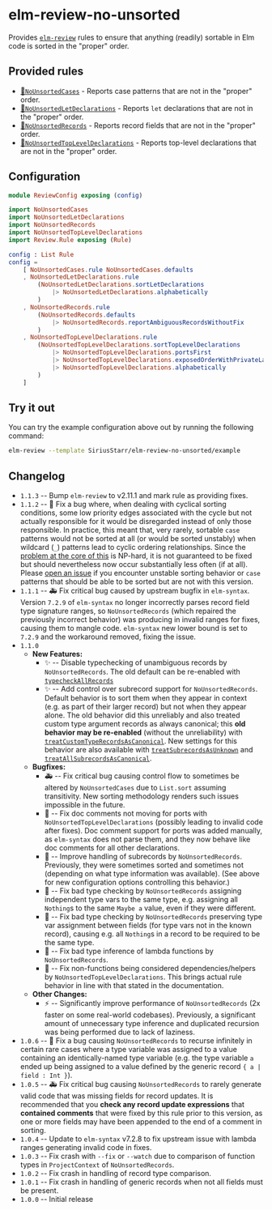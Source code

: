 # elm-review-no-unsorted

Provides [`elm-review`](https://package.elm-lang.org/packages/jfmengels/elm-review/latest/)
rules to ensure that anything (readily) sortable in Elm code is sorted in the
"proper" order.

## Provided rules

* [🔧`NoUnsortedCases`](https://package.elm-lang.org/packages/SiriusStarr/elm-review-no-unsorted/1.1.3/NoUnsortedCases/) - Reports case patterns that are not in the "proper" order.
* [🔧`NoUnsortedLetDeclarations`](https://package.elm-lang.org/packages/SiriusStarr/elm-review-no-unsorted/1.1.3/NoUnsortedLetDeclarations/) - Reports `let` declarations that are not in the "proper" order.
* [🔧`NoUnsortedRecords`](https://package.elm-lang.org/packages/SiriusStarr/elm-review-no-unsorted/1.1.3/NoUnsortedRecords/) - Reports record fields that are not in the "proper" order.
* [🔧`NoUnsortedTopLevelDeclarations`](https://package.elm-lang.org/packages/SiriusStarr/elm-review-no-unsorted/1.1.3/NoUnsortedTopLevelDeclarations/) - Reports top-level declarations that are not in the "proper" order.

## Configuration

```elm
module ReviewConfig exposing (config)

import NoUnsortedCases
import NoUnsortedLetDeclarations
import NoUnsortedRecords
import NoUnsortedTopLevelDeclarations
import Review.Rule exposing (Rule)

config : List Rule
config =
    [ NoUnsortedCases.rule NoUnsortedCases.defaults
    , NoUnsortedLetDeclarations.rule
        (NoUnsortedLetDeclarations.sortLetDeclarations
            |> NoUnsortedLetDeclarations.alphabetically
        )
    , NoUnsortedRecords.rule
        (NoUnsortedRecords.defaults
            |> NoUnsortedRecords.reportAmbiguousRecordsWithoutFix
        )
    , NoUnsortedTopLevelDeclarations.rule
        (NoUnsortedTopLevelDeclarations.sortTopLevelDeclarations
            |> NoUnsortedTopLevelDeclarations.portsFirst
            |> NoUnsortedTopLevelDeclarations.exposedOrderWithPrivateLast
            |> NoUnsortedTopLevelDeclarations.alphabetically
        )
    ]
```

## Try it out

You can try the example configuration above out by running the following command:

```bash
elm-review --template SiriusStarr/elm-review-no-unsorted/example
```

## Changelog

* `1.1.3` -- Bump `elm-review` to v2.11.1 and mark rule as providing fixes.
* `1.1.2` -- 🐛 Fix a bug where, when dealing with cyclical sorting conditions,
  some low priority edges associated with the cycle but not actually responsible
  for it would be disregarded instead of only those responsible.  In practice,
  this meant that, very rarely, sortable `case` patterns would not be sorted at
  all (or would be sorted unstably) when wildcard (`_`) patterns lead to cyclic
  ordering relationships.  Since the
  [problem at the core of this](https://en.wikipedia.org/wiki/Feedback_arc_set#NP-hardness)
  is NP-hard, it is not guaranteed to be fixed but should nevertheless now occur
  substantially less often (if at all).  Please
  [open an issue](https://github.com/SiriusStarr/elm-review-no-unsorted/issues)
  if you encounter unstable sorting behavior or `case` patterns that should be
  able to be sorted but are not with this version.
* `1.1.1` -- 🚑 Fix critical bug caused by upstream bugfix in `elm-syntax`.
  Version `7.2.9` of `elm-syntax` no longer incorrectly parses record field type
  signature ranges, so `NoUnsortedRecords` (which repaired the previously
  incorrect behavior) was producing in invalid ranges for fixes, causing them to
  mangle code.  `elm-syntax` new lower bound is set to `7.2.9` and the
  workaround removed, fixing the issue.
* `1.1.0`
  * **New Features:**
    * ✨ -- Disable typechecking of unambiguous records by `NoUnsortedRecords`.
      The old default can be re-enabled with
      [`typecheckAllRecords`](https://package.elm-lang.org/packages/SiriusStarr/elm-review-no-unsorted/1.1.3/NoUnsortedRecords/#typecheckAllRecords)
    * ✨ -- Add control over subrecord support for `NoUnsortedRecords`.  Default
      behavior is to sort them when they appear in context (e.g. as part of
      their larger record) but not when they appear alone.  The old behavior did
      this unreliably and also treated custom type argument records as always
      canonical; this **old behavior may be re-enabled** (without the
      unreliability) with
      [`treatCustomTypeRecordsAsCanonical`](https://package.elm-lang.org/packages/SiriusStarr/elm-review-no-unsorted/1.1.3/NoUnsortedRecords/#treatCustomTypeRecordsAsCanonical).
      New settings for this behavior are also available with
      [`treatSubrecordsAsUnknown`](https://package.elm-lang.org/packages/SiriusStarr/elm-review-no-unsorted/1.1.3/NoUnsortedRecords/#treatSubrecordsAsUnknown)
      and
      [`treatAllSubrecordsAsCanonical`](https://package.elm-lang.org/packages/SiriusStarr/elm-review-no-unsorted/1.1.3/NoUnsortedRecords/#treatAllSubrecordsAsCanonical).
  * **Bugfixes:**
    * 🚑 -- Fix critical bug causing control flow to sometimes be altered by
      `NoUnsortedCases` due to `List.sort` assuming transitivity.  New sorting
      methodology renders such issues impossible in the future.
    * 🐛 -- Fix doc comments not moving for ports with
      `NoUnsortedTopLevelDeclarations` (possibly leading to invalid code after
      fixes).  Doc comment support for ports was added manually, as `elm-syntax`
      does not parse them, and they now behave like doc comments for all other
      declarations.
    * 🐛 -- Improve handling of subrecords by `NoUnsortedRecords`. Previously,
      they were sometimes sorted and sometimes not (depending on what type
      information was available).  (See above for new configuration options
      controlling this behavior.)
    * 🐛 -- Fix bad type checking by `NoUnsortedRecords` assigning independent
      type vars to the same type, e.g. assigning all `Nothing`s to the same
      `Maybe a` value, even if they were different.
    * 🐛 -- Fix bad type checking by `NoUnsortedRecords` preserving type var
      assignment between fields (for type vars not in the known record), causing
      e.g. all `Nothing`s in a record to be required to be the same type.
    * 🐛 -- Fix bad type inference of lambda functions by `NoUnsortedRecords`.
    * 🐛 -- Fix non-functions being considered dependencies/helpers by
      `NoUnsortedTopLevelDeclarations`.  This brings actual rule behavior in
      line with that stated in the documentation.
  * **Other Changes:**
    * ⚡️ --  Significantly improve performance of `NoUnsortedRecords` (2x faster
      on some real-world codebases).  Previously, a significant amount of
      unnecessary type inference and duplicated recursion was being performed
      due to lack of laziness.
* `1.0.6` -- 🐛 Fix a bug causing `NoUnsortedRecords` to recurse infinitely in
  certain rare cases where a type variable was assigned to a value containing an
  identically-named type variable (e.g. the type variable `a` ended up being
  assigned to a value defined by the generic record `{ a | field : Int }`).
* `1.0.5` -- 🚑 Fix critical bug causing `NoUnsortedRecords` to rarely generate
  valid code that was missing fields for record updates.  It is recommended that
  you **check any record update expressions** that **contained comments** that
  were fixed by this rule prior to this version, as one or more fields may have
  been appended to the end of a comment in sorting.
* `1.0.4` -- Update to `elm-syntax` v7.2.8 to fix upstream issue with lambda
  ranges generating invalid code in fixes.
* `1.0.3` -- Fix crash with `--fix` or `--watch` due to comparison of function
  types in `ProjectContext` of `NoUnsortedRecords`.
* `1.0.2` -- Fix crash in handling of record type comparison.
* `1.0.1` -- Fix crash in handling of generic records when not all fields must
  be present.
* `1.0.0` -- Initial release
